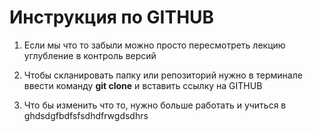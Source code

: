 # Инструкция по GITHUB
1. Если мы что то забыли можно просто пересмотреть лекцию углубление в контроль версий 

2. Чтобы скланировать папку или репозиторий нужно в терминале ввести команду __git clone__ и вставить ссылку на GITHUB

3. Что бы изменить что то, нужно больше работать и учиться в 
ghdsdgfbdfsfsdhdfrwgdsdhrs
